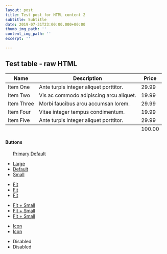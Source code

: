 ```yaml
---
layout: post
title: Test post for HTML content 2
subtitle: Subtitle
date: 2019-07-31T23:00:00.000+00:00
thumb_img_path: ''
content_img_path: ''
excerpt: ''

---
```

## Test table - raw HTML

<section>
<div class="table-wrapper">
                        <table>
                            <thead>
                                <tr>
                                    <th>Name</th>
                                    <th>Description</th>
                                    <th>Price</th>
                                </tr>
                            </thead>
                            <tbody>
                                <tr>
                                    <td>Item One</td>
                                    <td>Ante turpis integer aliquet porttitor.</td>
                                    <td>29.99</td>
                                </tr>
                                <tr>
                                    <td>Item Two</td>
                                    <td>Vis ac commodo adipiscing arcu aliquet.</td>
                                    <td>19.99</td>
                                </tr>
                                <tr>
                                    <td>Item Three</td>
                                    <td> Morbi faucibus arcu accumsan lorem.</td>
                                    <td>29.99</td>
                                </tr>
                                <tr>
                                    <td>Item Four</td>
                                    <td>Vitae integer tempus condimentum.</td>
                                    <td>19.99</td>
                                </tr>
                                <tr>
                                    <td>Item Five</td>
                                    <td>Ante turpis integer aliquet porttitor.</td>
                                    <td>29.99</td>
                                </tr>
                            </tbody>
                            <tfoot>
                                <tr>
                                    <td colspan="2"></td>
                                    <td>100.00</td>
                                </tr>
                            </tfoot>
                        </table>
                    </div>
</section>


<section>
                    <h4>Buttons</h4>
                    <ul class="actions">
                        <a href="#" class="button primary">Primary</a>
                        <a href="#" class="button">Default</a>
                    </ul>
                    <ul class="actions">
                        <li><a href="#" class="button large">Large</a></li>
                        <li><a href="#" class="button">Default</a></li>
                        <li><a href="#" class="button small">Small</a></li>
                    </ul>
                    <ul class="actions fit">
                        <li><a href="#" class="button fit">Fit</a></li>
                        <li><a href="#" class="button primary fit">Fit</a></li>
                        <li><a href="#" class="button fit">Fit</a></li>
                    </ul>
                    <ul class="actions fit small">
                        <li><a href="#" class="button primary fit small">Fit + Small</a></li>
                        <li><a href="#" class="button fit small">Fit + Small</a></li>
                        <li><a href="#" class="button primary fit small">Fit + Small</a></li>
                    </ul>
                    <ul class="actions">
                        <li><a href="#" class="button primary icon fa-download">Icon</a></li>
                        <li><a href="#" class="button icon fa-download">Icon</a></li>
                    </ul>
                    <ul class="actions">
                        <li><span class="button primary disabled">Disabled</span></li>
                        <li><span class="button disabled">Disabled</span></li>
                    </ul>
                </section>